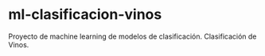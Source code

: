 # ml-clasificacion-vinos
Proyecto de machine learning de modelos de clasificación. Clasificación de Vinos.
